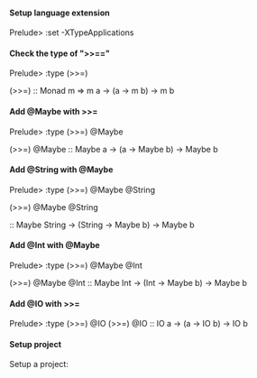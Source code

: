<h4>Setup language extension</h4>

Prelude> :set -XTypeApplications

<h4>Check the type of ">>=="</h4>

Prelude> :type (>>=)

(>>=) :: Monad m => m a -> (a -> m b) -> m b

<h4>Add @Maybe with >>=</h4>

Prelude> :type (>>=) @Maybe

(>>=) @Maybe :: Maybe a -> (a -> Maybe b) -> Maybe b

<h4>Add @String with @Maybe</h4>

Prelude> :type (>>=) @Maybe @String

(>>=) @Maybe @String

  :: Maybe String -> (String -> Maybe b) -> Maybe b

<h4>Add @Int with @Maybe</h4>

Prelude> :type (>>=) @Maybe @Int

(>>=) @Maybe @Int :: Maybe Int -> (Int -> Maybe b) -> Maybe b

<h4>Add @IO with >>=</h4>

Prelude> :type (>>=) @IO
(>>=) @IO :: IO a -> (a -> IO b) -> IO b

<h4>Setup project</h4>
Setup a project:



